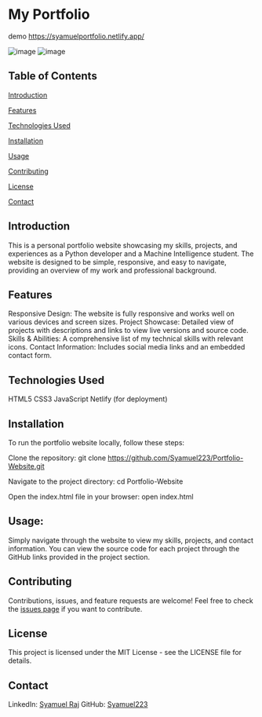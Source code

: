 # My Portfolio

demo https://syamuelportfolio.netlify.app/

![image](https://github.com/user-attachments/assets/346d6cc5-97d2-4847-bec1-df0d519ebc36)
![image](https://github.com/user-attachments/assets/f25f1d3f-16a7-4c78-b5a2-b80f8fae8450)



## Table of Contents
[Introduction](https://github.com/Syamuel223/My-Portfolio/commit/6f2c59edd681ca8c374d9b8f904a2762d884e103#introduction)

[Features](https://github.com/Syamuel223/My-Portfolio/commit/6f2c59edd681ca8c374d9b8f904a2762d884e103#features)

[Technologies Used](https://github.com/Syamuel223/My-Portfolio/commit/6f2c59edd681ca8c374d9b8f904a2762d884e103#technologies-used)

[Installation](https://github.com/Syamuel223/My-Portfolio/commit/6f2c59edd681ca8c374d9b8f904a2762d884e103#installation)

[Usage](https://github.com/Syamuel223/My-Portfolio/commit/6f2c59edd681ca8c374d9b8f904a2762d884e103#usage)

[Contributing](https://github.com/Syamuel223/My-Portfolio/commit/6f2c59edd681ca8c374d9b8f904a2762d884e103#contributing)

[License](https://github.com/Syamuel223/My-Portfolio/commit/6f2c59edd681ca8c374d9b8f904a2762d884e103#license)

[Contact](https://github.com/Syamuel223/My-Portfolio/commit/6f2c59edd681ca8c374d9b8f904a2762d884e103#contact)

## Introduction
This is a personal portfolio website showcasing my skills, projects, and experiences as a Python developer and a Machine Intelligence student. The website is designed to be simple, responsive, and easy to navigate, providing an overview of my work and professional background.

## Features
Responsive Design: The website is fully responsive and works well on various devices and screen sizes.
Project Showcase: Detailed view of projects with descriptions and links to view live versions and source code.
Skills & Abilities: A comprehensive list of my technical skills with relevant icons.
Contact Information: Includes social media links and an embedded contact form.

## Technologies Used
HTML5
CSS3
JavaScript
Netlify (for deployment)

## Installation
To run the portfolio website locally, follow these steps:

Clone the repository:  git clone https://github.com/Syamuel223/Portfolio-Website.git

Navigate to the project directory: cd Portfolio-Website

Open the index.html file in your browser: open index.html

## Usage:
Simply navigate through the website to view my skills, projects, and contact information.
You can view the source code for each project through the GitHub links provided in the project section.

## Contributing
Contributions, issues, and feature requests are welcome! Feel free to check the [issues page](https://github.com/Syamuel223/Portfolio-Website/issues) if you want to contribute.

## License
This project is licensed under the MIT License - see the LICENSE file for details.

## Contact
LinkedIn: [Syamuel Raj](https://www.linkedin.com/in/syamuelrajbgcs/)
GitHub: [Syamuel223](https://github.com/Syamuel223)
